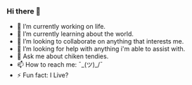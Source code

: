 ### Hi there 👋
- 🔭 I’m currently working on life.
- 🌱 I’m currently learning about the world.
- 👯 I’m looking to collaborate on anything that interests me.
- 🤔 I’m looking for help with anything i'm able to assist with.
- 💬 Ask me about chiken tendies.
- 📫 How to reach me: ¯\_(ツ)_/¯
- ⚡ Fun fact: I Live?
<!--
**MaxMicheller/MaxMicheller** is a ✨ _special_ ✨ repository because its `README.md` (this file) appears on your GitHub profile.

Here are some ideas to get you started:


-->
